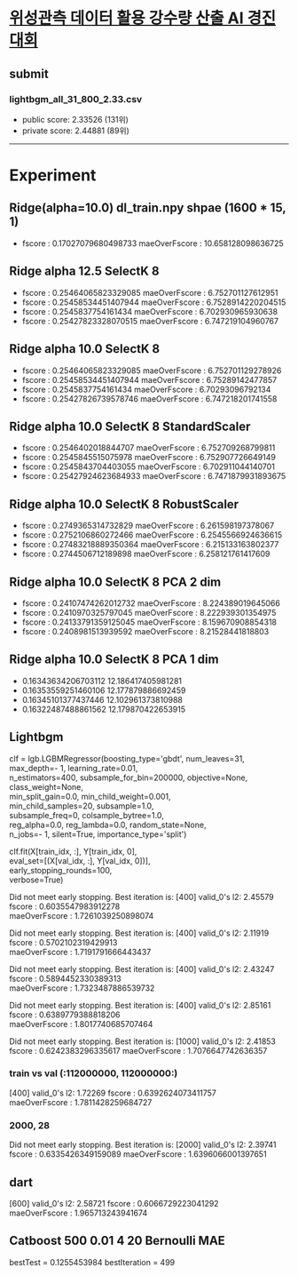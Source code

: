 # [위성관측 데이터 활용 강수량 산출 AI 경진대회](https://dacon.io/competitions/official/235591/overview/)

## submit 
### lightbgm_all_31_800_2.33.csv
- public score: 2.33526 (131위)
- private score: 2.44881 (89위)



---



# Experiment

## Ridge(alpha=10.0) dl_train.npy shpae (1600 * 15, 1)
- fscore : 0.17027079680498733 	 maeOverFscore : 10.658128098636725



## Ridge alpha 12.5 SelectK 8
- fscore : 0.25464065823329085 	 maeOverFscore : 6.752701127612951
- fscore : 0.25458534451407944 	 maeOverFscore : 6.7528914220204515
- fscore : 0.2545837754161434 	 maeOverFscore : 6.702930965930638
- fscore : 0.25427823328070515 	 maeOverFscore : 6.747219104960767

## Ridge alpha 10.0 SelectK 8
- fscore : 0.25464065823329085 	 maeOverFscore : 6.752701129278926
- fscore : 0.25458534451407944 	 maeOverFscore : 6.75289142477857
- fscore : 0.2545837754161434 	 maeOverFscore : 6.70293096792134
- fscore : 0.25427826739578746 	 maeOverFscore : 6.747218201741558

## Ridge alpha 10.0 SelectK 8 StandardScaler
- fscore : 0.2546402018844707 	 maeOverFscore : 6.752709268799811
- fscore : 0.2545845515075978 	 maeOverFscore : 6.752907726649149
- fscore : 0.2545843704403055 	 maeOverFscore : 6.702911044140701
- fscore : 0.25427924623684933 	 maeOverFscore : 6.7471879931893675

## Ridge alpha 10.0 SelectK 8 RobustScaler
- fscore : 0.2749365314732829 	 maeOverFscore : 6.261598197378067
- fscore : 0.2752106860272466 	 maeOverFscore : 6.2545566924636615
- fscore : 0.27483218889350364 	 maeOverFscore : 6.215133163802377
- fscore : 0.2744506712189898 	 maeOverFscore : 6.258121761417609

## Ridge alpha 10.0 SelectK 8 PCA 2 dim
- fscore : 0.24107474262012732 	 maeOverFscore : 8.224389019645066
- fscore : 0.2410970325797045 	 maeOverFscore : 8.222939301354975
- fscore : 0.24133791359125045 	 maeOverFscore : 8.159670908854318
- fscore : 0.2408981513939592 	 maeOverFscore : 8.21528441818803

## Ridge alpha 10.0 SelectK 8 PCA 1 dim
- 0.16343634206703112 12.186417405981281
- 0.16353559251460106 12.177879886692459
- 0.16345101377437446 12.102961373810988
- 0.16322487488861562 12.179870422653915


## Lightbgm  
clf = lgb.LGBMRegressor(boosting_type='gbdt', num_leaves=31, \
						max_depth=- 1, learning_rate=0.01, \
                        n_estimators=400, subsample_for_bin=200000, objective=None, class_weight=None, \
                        min_split_gain=0.0, min_child_weight=0.001, \
                        min_child_samples=20, subsample=1.0, \
                        subsample_freq=0, colsample_bytree=1.0, \
                        reg_alpha=0.0, reg_lambda=0.0, random_state=None, \
                        n_jobs=- 1, silent=True, importance_type='split')

clf.fit(X[train_idx, :], Y[train_idx, 0], \
		eval_set=[(X[val_idx, :], Y[val_idx, 0])], \
        early_stopping_rounds=100, \
        verbose=True)


Did not meet early stopping. Best iteration is:
[400]	valid_0's l2: 2.45579
fscore        : 0.6035547983912278	
maeOverFscore : 1.7261039250898074

Did not meet early stopping. Best iteration is:
[400]	valid_0's l2: 2.11919
fscore        : 0.5702102319429913	
maeOverFscore : 1.7191791666443437

Did not meet early stopping. Best iteration is:
[400]	valid_0's l2: 2.43247
fscore        : 0.5894452330389313	
maeOverFscore : 1.7323487886539732

Did not meet early stopping. Best iteration is:
[400]	valid_0's l2: 2.85161
fscore        : 0.6389779388818206	
maeOverFscore : 1.8017740685707464

Did not meet early stopping. Best iteration is:
[1000]  valid_0's l2: 2.41853
fscore        : 0.6242383296335617
maeOverFscore : 1.7076647742636357

### train vs val (:112000000, 112000000:)
[400]	valid_0's l2: 1.72269
fscore        : 0.6392624073411757	
maeOverFscore : 1.7811428259684727

### 2000, 28
Did not meet early stopping. Best iteration is:
[2000]  valid_0's l2: 2.39741
fscore        : 0.6335426349159089
maeOverFscore : 1.6396066001397651


## dart
[600]   valid_0's l2: 2.58721
fscore        : 0.6066729223041292      
maeOverFscore : 1.965713243941674


## Catboost 500 0.01 4 20 Bernoulli MAE
bestTest = 0.1255453984
bestIteration = 499


